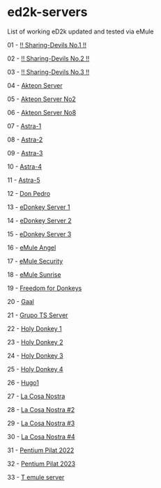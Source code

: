 # ed2k-servers

List of working eD2k updated and tested via eMule

01 - [!! Sharing-Devils No.1 !!](ed2k://|server|193.233.203.107|4232|/)

02 - [!! Sharing-Devils No.2 !!](ed2k://|server|37.221.65.235|4232|/)

03 - [!! Sharing-Devils No.3 !!](ed2k://|server|37.221.65.107|4232|/)

04 - [Akteon Server](ed2k://|server|185.25.48.89|18357|/)

05 - [Akteon Server No2](ed2k://|server|176.125.231.98|18357|/)

06 - [Akteon Server No8](ed2k://|server|147.78.0.252|18357|/)

07 - [Astra-1](ed2k://|server|45.9.249.207|43333|/)

08 - [Astra-2](ed2k://|server|95.217.134.86|22888|/)

09 - [Astra-3](ed2k://|server|213.252.245.239|43333|/)

10 - [Astra-4](ed2k://|server|145.14.131.254|43333|/)

11 - [Astra-5](ed2k://|server|213.252.245.239|33333|/)

12 - [Don Pedro](ed2k://|server|185.123.101.79|42830|/)

13 - [eDonkey Server 1](ed2k://|server|91.148.135.254|9197|/)

14 - [eDonkey Server 2](ed2k://|server|31.40.212.254|9197|/)

15 - [eDonkey Server 3](ed2k://|server|147.78.2.254|9197|/)

16 - [eMule Angel](ed2k://|server|103.75.116.41|48617|/)

17 - [eMule Security](ed2k://|server|5.45.85.226|6584|/)

18 - [eMule Sunrise](ed2k://|server|176.123.5.89|4725|/)

19 - [Freedom for Donkeys](ed2k://|server|185.255.123.22|37980|/)

20 - [Gaal](ed2k://|server|185.237.185.226|31031|/)

21 - [Grupo TS Server](ed2k://|server|145.239.2.134|4661|/)

22 - [Holy Donkey 1](ed2k://|server|37.143.128.252|47111|/)

23 - [Holy Donkey 2](ed2k://|server|185.186.77.252|47111|/)

24 - [Holy Donkey 3](ed2k://|server|91.148.135.252|47111|/)

25 - [Holy Donkey 4](ed2k://|server|185.47.254.252|47111|/)

26 - [Hugo1](ed2k://|server|85.127.183.23|4321|/)

27 - [La Cosa Nostra](ed2k://|server|213.183.56.132|6969|/)

28 - [La Cosa Nostra #2](ed2k://|server|95.216.88.147|4242|/)

29 - [La Cosa Nostra #3](ed2k://|server|95.216.88.147|8888|/)

30 - [La Cosa Nostra #4](ed2k://|server|95.216.88.147|4174|/)

31 - [Pentium Pilat 2022](ed2k://|server|103.97.203.251|42011|/)

32 - [Pentium Pilat 2023](ed2k://|server|223.165.4.251|42011|/)

33 - [T emule server](ed2k://|server|176.33.142.139|4232|/)
